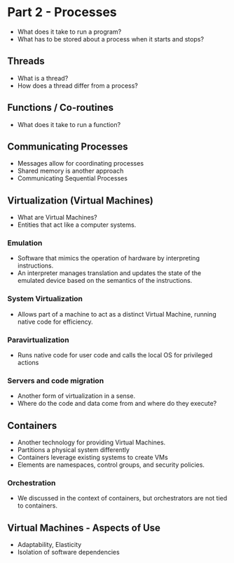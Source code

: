 # Part 2 - Processes

- What does it take to run a program?
- What has to be stored about a process when it starts and stops?

## Threads

- What is a thread?
- How does a thread differ from a process?

## Functions / Co-routines

- What does it take to run a function?

## Communicating Processes

- Messages allow for coordinating processes
- Shared memory is another approach
- Communicating Sequential Processes

## Virtualization (Virtual Machines)

- What are Virtual Machines?
- Entities that act like a computer systems.

### Emulation

- Software that mimics the operation of hardware by interpreting instructions.
- An interpreter manages translation and updates the state of the emulated
  device based on the semantics of the instructions.

### System Virtualization

- Allows part of a machine to act as a distinct Virtual Machine, running native
  code for efficiency.

### Paravirtualization

- Runs native code for user code and calls the local OS for privileged actions

### Servers and code migration

- Another form of virtualization in a sense.
- Where do the code and data come from and where do they execute?

## Containers

- Another technology for providing Virtual Machines.
- Partitions a physical system differently
- Containers leverage existing systems to create VMs
- Elements are namespaces, control groups, and security policies.

### Orchestration

- We discussed in the context of containers, but orchestrators are not tied to
  containers.

## Virtual Machines - Aspects of Use

- Adaptability, Elasticity
- Isolation of software dependencies

